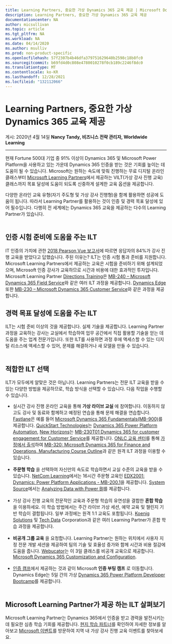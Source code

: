 ```yaml
---
title: Learning Partners, 중요한 가상 Dynamics 365 교육 제공 | Microsoft Docs
description: Learning Partners, 중요한 가상 Dynamics 365 교육 제공
documentationcenter: NA
author: micsullivan
ms.topic: article
ms.tgt_pltfrm: NA
ms.workload: NA
ms.date: 04/14/2020
ms.author: msulliv
ms.prod: non-product-specific
ms.openlocfilehash: 57f2307b4b46dfa379751629640b2598c18b8fc0
ms.sourcegitcommit: b69fd4d0c808e4780010278f0cb189c2246f8dc0
ms.translationtype: MT
ms.contentlocale: ko-KR
ms.lasthandoff: 12/28/2021
ms.locfileid: "132112066"
---
```

# <a name="learning-partners-offer-vital-virtual-dynamics-365-training"></a>Learning Partners, 중요한 가상 Dynamics 365 교육 제공

게시: 2020년 4월 14일 **Nancy Tandy, 비즈니스 전략 관리자, Worldwide Learning**

___

현재 Fortune 500대 기업 중 91% 이상이 Dynamics 365 및 Microsoft Power Platform을 사용하고 있는 가운데 Dynamics 365 인증을 받는 것은 기회를 높이는 데 도움이 될 수 있습니다. Microsoft는 원하는 속도에 맞춰 진행하는 무료 디지털 온라인 클래스부터 [Microsoft Learning Partners](https://www.microsoft.com/en-us/learning/partners.aspx?WT.mc_id=Blog10__Partners-Blog-wwl)에서 제공하는 VILT(가상 강사 진행 교육) 클래스까지 목표 달성에 도움이 되도록 신중하게 설계한 교육 옵션을 제공합니다.  

다양한 온라인 교육 유형(자기 주도형 및 가상 강사 진행형)을 함께 활용하면 성공에 도움이 됩니다. 따라서 Learning Partner를 활용하는 것이 인증 및 경력 목표 달성에 있어 필수입니다. 다행히 전 세계에는 Dynamics 365 교육을 제공하는 다수의 Learning Partner가 있습니다.
<br/>
<br/>

## <a name="ilt-helps-prepare-you-for-the-certification-exams"></a>인증 시험 준비에 도움을 주는 ILT

IT 인증의 가치에 관한 [2018 Pearson Vue 보고서](https://d.docs.live.net/5f9ea9146a2a51ca/MS%20Learn/Blog%20posts/Blog%20posts%209-12/84%25%20of%20respondents%20reported%20receiving%20instructor-led%20training)에 따르면 응답자의 84%가 강사 진행 교육을 받았다고 답했습니다. 주된 이유는? ILT는 인증 시험 통과 준비를 지원합니다. Microsoft Learning Partners에서 제공하는 교육은 시험을 준비하기 위해 설계되었으며, Microsoft 인증 강사가 교육하므로 시간과 비용에 대한 효과적인 투자입니다.  Microsoft Learning Partner [Directions Training](https://directionstraining.com/course-id/mb-240t01/)은 [MB-240 – Microsoft Dynamics 365 Field Service](https://directionstraining.com/all-courses/cloud/mb-240-dynamics-365-for-field-service-6/)와 같은 여러 ILT 과정을 제공합니다. [Dynamics Edge](https://www.dynamicsedge.com/dynamics-365-training?ref=navz7) 또한 [MB-230 – Microsoft Dynamics 365 Customer Service](https://www.dynamicsedge.com/crs/23000?ref=v27_21)와 같은 과정을 제공합니다.

## <a name="ilt-helps-you-achieve-your-career-goals"></a>경력 목표 달성에 도움을 주는 ILT

ILT는 시험 준비 이상의 것을 제공합니다. 실제 기술을 제공합니다. Learning Partner 과정을 교육하는 강사는 교실에서 학습하여 업무 공간에서 직접 활용할 기술을 얻는 데 도움을 주는 업계 전문가입니다. 또한 ILT를 사용하면 과정 후에 액세스할 수 있는 디지털 리소스에 액세스할 수 있어, 문제를 해결하거나 새 모델을 만들 수 있습니다.
<br/>
<br/>

## <a name="choose-the-kind-of-ilt-that-works-for-you"></a>적합한 ILT 선택

ILT가 모두에게 알맞은 것은 아닙니다. Learning Partners는 전문 ILT 교육을 받을 수 있는 다양한 방법을 제공하므로, 학습 방식을 선택할 수 있습니다. 다음 작업을 수행할 수 있습니다.

- 실시간 강사 진행 온라인 교육을 통해 **가상 라이브 교실** 에 참여합니다. 이동하지 않고도 강사 및 동료와 함께하고 예정된 연습을 통해 문제 해결을 연습합니다. [Fastlane](https://www.fastlaneus.com/microsoft-productivity)은 예를 들어 [Microsoft Dynamics 365 Fundamentals(MB-900)](https://www.fastlaneus.com/course/microsoft-mb-900#top)를 제공합니다. [QuickStart Technologies](https://www.quickstart.com/find-training/technology/microsoft.html#q=Dynamics&idx=QSProduction_quickster_en_products&hFR%5Bcategories.level0%5D%5B0%5D=Find%20Training%20%2F%2F%2F%20Technology%20%2F%2F%2F%20Microsoft&nR%5Bvisibility_catalog%5D%5B%3D%5D%5B0%5D=1)는 [Dynamics 365 Power Platform Automation](https://www.quickstart.com/dynamics-power-platform-automation-mb-200t02-a.html), [New Horizons](https://www.newhorizons.com/mspartner)는 [MB-230T01 Dynamics 365 for customer engagement for Customer Service](https://seattle.newhorizons.com/training-and-certifications/course-outline/id/1035991905/c/mb-230t01-dynamics-365-for-customer-engagement-for-customer-service)를 제공합니다. [ONLC 교육 센터](https://www.onlc.com/dynamics-365-training-classes-certification.htm)를 통해 [가정에서 출석](https://www.onlc.com/rci-home-or-office.htm)하여 [MB-320: Microsoft Dynamics 365 for Finance and Operations, Manufacturing Course Outline](https://www.onlc.com/outline.asp?ccode=AMB320)과 같은 원격 ILT 과정을 이용할 수 있습니다.
<br/><br/>
- **주문형 학습** 을 선택하여 자신만의 속도로 학습하면서 교실 수준의 교육을 받을 수 있습니다. [NetCom Learning](https://www.netcomlearning.com/products/1426/Microsoft-Dynamics-365-training.html)에서는 16시간 주문형 교육인 [EDX2001: Dynamics: Power Platform Applications - MB-200.1](https://www.netcomlearning.com/courses/200012/EDX2001-Dynamics-Power-Platform-Applications-MB200.1-training.html)을 제공합니다. [System Source](https://www.syssrc.com/cgi-bin/PCIP.pl?cmd=Schedules&classattr=Microsoft)에서는 [Analyzing Data with Power BI](https://www.microsoft.com/en-us/learning/course.aspx?cid=od20778?WT.mc_id=Blog10__PowerBI-Blog-wwl)를 제공합니다.
<br/><br/>
- 가상 강사 진행 교육의 전문적인 교육과 주문형 학습의 유연성을 결합한 **혼합 학습** 을 이용하세요. 이 학습 방법에서는 주간 라이브 가상 세션, 예약 교육 및 챌린지 기반 학습이 결합됩니다. 일부 과정에는 원격 1:1 교육도 포함됩니다. [Koenig Solutions](https://www.koenig-solutions.com/dynamics-365-operations-ax7-technical-training) 및 [Tech Data](https://academy.techdata.com/uk/search/index/#?country=UK&selectedVendor=&searchTerm=dynamics%20365&guaranteed=) Corporation과 같은 여러 Learning Partner가 혼합 학습 과정을 제공합니다.
<br/><br/>
- **비공개 그룹 교육** 을 요청합니다. Learning Partner는 원하는 위치에서 사용자 지정 전문 개발 세션을 제공하여 팀의 기술 및 효율성 증가와 함께 시간과 비용 절감에 도움을 줍니다. [Webucator](https://www.webucator.com/microsoft-training/microsoft-dynamics-training.cfm)는 이 3일 클래스를 비공개 교육으로 제공합니다. [Microsoft Dynamics 365 Customization and Configuration](https://www.webucator.com/microsoft-training/course/moc-55242-microsoft-dynamics-365-customization-configuration.cfm).
<br/><br/>
- [인증 캠프](https://www.certificationcamps.com/new-microsoft-role-based-certifications/???)에서 제공하는 것과 같이 Microsoft **인증 부팅 캠프** 로 이동합니다. Dynamics Edge는 5일 간의 가상 [Dynamics 365 Power Platform Developer Bootcamp](https://www.dynamicsedge.com/crs/20000?ref=newtile)를 제공합니다.
<br/><br/>
## <a name="explore-ilt-offered-by-microsoft-learning-partners"></a>Microsoft Learning Partner가 제공 하는 ILT 살펴보기

Microsoft Learning Partner는 Dynamics 365에서 인증을 받고 경력을 발전시키는 데 필요한 심층 학습 기회를 제공합니다. [현지 학습 파트너](https://www.microsoft.com/en-us/learning/partners.aspx?WT.mc_id=Blog10__Partners-Blog-wwl)를 확인하여 자세한 정보를 알아보고 [Microsoft 이벤트](https://events.microsoft.com/)를 방문하여 지역 내 가상 강사 진행 교육 이벤트를 찾아보세요.
